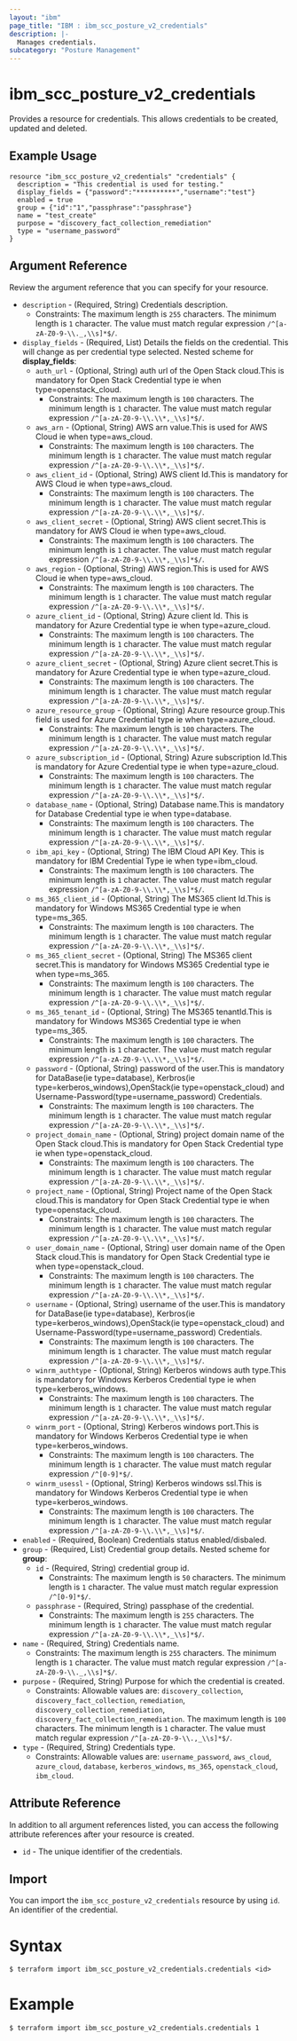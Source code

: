```yaml
---
layout: "ibm"
page_title: "IBM : ibm_scc_posture_v2_credentials"
description: |-
  Manages credentials.
subcategory: "Posture Management"
---
```


# ibm_scc_posture_v2_credentials

Provides a resource for credentials. This allows credentials to be created, updated and deleted.

## Example Usage

```hcl
resource "ibm_scc_posture_v2_credentials" "credentials" {
  description = "This credential is used for testing."
  display_fields = {"password":"**********","username":"test"}
  enabled = true
  group = {"id":"1","passphrase":"passphrase"}
  name = "test_create"
  purpose = "discovery_fact_collection_remediation"
  type = "username_password"
}
```

## Argument Reference

Review the argument reference that you can specify for your resource.

* `description` - (Required, String) Credentials description.
  * Constraints: The maximum length is `255` characters. The minimum length is `1` character. The value must match regular expression `/^[a-zA-Z0-9-\\._,\\s]*$/`.
* `display_fields` - (Required, List) Details the fields on the credential. This will change as per credential type selected.
Nested scheme for **display_fields**:
	* `auth_url` - (Optional, String) auth url of the Open Stack cloud.This is mandatory for Open Stack Credential type ie when type=openstack_cloud.
	  * Constraints: The maximum length is `100` characters. The minimum length is `1` character. The value must match regular expression `/^[a-zA-Z0-9-\\.\\*,_\\s]*$/`.
	* `aws_arn` - (Optional, String) AWS arn value.This is used for AWS Cloud ie when type=aws_cloud.
	  * Constraints: The maximum length is `100` characters. The minimum length is `1` character. The value must match regular expression `/^[a-zA-Z0-9-\\.\\*,_\\s]*$/`.
	* `aws_client_id` - (Optional, String) AWS client Id.This is mandatory for AWS Cloud ie when type=aws_cloud.
	  * Constraints: The maximum length is `100` characters. The minimum length is `1` character. The value must match regular expression `/^[a-zA-Z0-9-\\.\\*,_\\s]*$/`.
	* `aws_client_secret` - (Optional, String) AWS client secret.This is mandatory for AWS Cloud ie when type=aws_cloud.
	  * Constraints: The maximum length is `100` characters. The minimum length is `1` character. The value must match regular expression `/^[a-zA-Z0-9-\\.\\*,_\\s]*$/`.
	* `aws_region` - (Optional, String) AWS region.This is used for AWS Cloud ie when type=aws_cloud.
	  * Constraints: The maximum length is `100` characters. The minimum length is `1` character. The value must match regular expression `/^[a-zA-Z0-9-\\.\\*,_\\s]*$/`.
	* `azure_client_id` - (Optional, String) Azure client Id. This is mandatory for Azure Credential type ie when type=azure_cloud.
	  * Constraints: The maximum length is `100` characters. The minimum length is `1` character. The value must match regular expression `/^[a-zA-Z0-9-\\.\\*,_\\s]*$/`.
	* `azure_client_secret` - (Optional, String) Azure client secret.This is mandatory for Azure Credential type ie when type=azure_cloud.
	  * Constraints: The maximum length is `100` characters. The minimum length is `1` character. The value must match regular expression `/^[a-zA-Z0-9-\\.\\*,_\\s]*$/`.
	* `azure_resource_group` - (Optional, String) Azure resource group.This field is used for Azure Credential type ie when type=azure_cloud.
	  * Constraints: The maximum length is `100` characters. The minimum length is `1` character. The value must match regular expression `/^[a-zA-Z0-9-\\.\\*,_\\s]*$/`.
	* `azure_subscription_id` - (Optional, String) Azure subscription Id.This is mandatory for Azure Credential type ie when type=azure_cloud.
	  * Constraints: The maximum length is `100` characters. The minimum length is `1` character. The value must match regular expression `/^[a-zA-Z0-9-\\.\\*,_\\s]*$/`.
	* `database_name` - (Optional, String) Database name.This is mandatory for Database Credential type ie when type=database.
	  * Constraints: The maximum length is `100` characters. The minimum length is `1` character. The value must match regular expression `/^[a-zA-Z0-9-\\.\\*,_\\s]*$/`.
	* `ibm_api_key` - (Optional, String) The IBM Cloud API Key. This is mandatory for IBM Credential Type ie when type=ibm_cloud.
	  * Constraints: The maximum length is `100` characters. The minimum length is `1` character. The value must match regular expression `/^[a-zA-Z0-9-\\.\\*,_\\s]*$/`.
	* `ms_365_client_id` - (Optional, String) The MS365 client Id.This is mandatory for Windows MS365 Credential type ie when type=ms_365.
	  * Constraints: The maximum length is `100` characters. The minimum length is `1` character. The value must match regular expression `/^[a-zA-Z0-9-\\.\\*,_\\s]*$/`.
	* `ms_365_client_secret` - (Optional, String) The MS365 client secret.This is mandatory for Windows MS365 Credential type ie when type=ms_365.
	  * Constraints: The maximum length is `100` characters. The minimum length is `1` character. The value must match regular expression `/^[a-zA-Z0-9-\\.\\*,_\\s]*$/`.
	* `ms_365_tenant_id` - (Optional, String) The MS365 tenantId.This is mandatory for Windows MS365 Credential type ie when type=ms_365.
	  * Constraints: The maximum length is `100` characters. The minimum length is `1` character. The value must match regular expression `/^[a-zA-Z0-9-\\.\\*,_\\s]*$/`.
	* `password` - (Optional, String) password of the user.This is mandatory for DataBase(ie type=database), Kerbros(ie type=kerberos_windows),OpenStack(ie type=openstack_cloud) and Username-Password(type=username_password) Credentials.
	  * Constraints: The maximum length is `100` characters. The minimum length is `1` character. The value must match regular expression `/^[a-zA-Z0-9-\\.\\*,_\\s]*$/`.
	* `project_domain_name` - (Optional, String) project domain name of the Open Stack cloud.This is mandatory for Open Stack Credential type ie when type=openstack_cloud.
	  * Constraints: The maximum length is `100` characters. The minimum length is `1` character. The value must match regular expression `/^[a-zA-Z0-9-\\.\\*,_\\s]*$/`.
	* `project_name` - (Optional, String) Project name of the Open Stack cloud.This is mandatory for Open Stack Credential type ie when type=openstack_cloud.
	  * Constraints: The maximum length is `100` characters. The minimum length is `1` character. The value must match regular expression `/^[a-zA-Z0-9-\\.\\*,_\\s]*$/`.
	* `user_domain_name` - (Optional, String) user domain name of the Open Stack cloud.This is mandatory for Open Stack Credential type ie when type=openstack_cloud.
	  * Constraints: The maximum length is `100` characters. The minimum length is `1` character. The value must match regular expression `/^[a-zA-Z0-9-\\.\\*,_\\s]*$/`.
	* `username` - (Optional, String) username of the user.This is mandatory for DataBase(ie type=database), Kerbros(ie type=kerberos_windows),OpenStack(ie type=openstack_cloud) and Username-Password(type=username_password) Credentials.
	  * Constraints: The maximum length is `100` characters. The minimum length is `1` character. The value must match regular expression `/^[a-zA-Z0-9-\\.\\*,_\\s]*$/`.
	* `winrm_authtype` - (Optional, String) Kerberos windows auth type.This is mandatory for Windows Kerberos Credential type ie when type=kerberos_windows.
	  * Constraints: The maximum length is `100` characters. The minimum length is `1` character. The value must match regular expression `/^[a-zA-Z0-9-\\.\\*,_\\s]*$/`.
	* `winrm_port` - (Optional, String) Kerberos windows port.This is mandatory for Windows Kerberos Credential type ie when type=kerberos_windows.
	  * Constraints: The maximum length is `100` characters. The minimum length is `1` character. The value must match regular expression `/^[0-9]*$/`.
	* `winrm_usessl` - (Optional, String) Kerberos windows ssl.This is mandatory for Windows Kerberos Credential type ie when type=kerberos_windows.
	  * Constraints: The maximum length is `100` characters. The minimum length is `1` character. The value must match regular expression `/^[a-zA-Z0-9-\\.\\*,_\\s]*$/`.
* `enabled` - (Required, Boolean) Credentials status enabled/disbaled.
* `group` - (Required, List) Credential group details.
Nested scheme for **group**:
	* `id` - (Required, String) credential group id.
	  * Constraints: The maximum length is `50` characters. The minimum length is `1` character. The value must match regular expression `/^[0-9]*$/`.
	* `passphrase` - (Required, String) passphase of the credential.
	  * Constraints: The maximum length is `255` characters. The minimum length is `1` character. The value must match regular expression `/^[a-zA-Z0-9-\\.\\*,_\\s]*$/`.
* `name` - (Required, String) Credentials name.
  * Constraints: The maximum length is `255` characters. The minimum length is `1` character. The value must match regular expression `/^[a-zA-Z0-9-\\._,\\s]*$/`.
* `purpose` - (Required, String) Purpose for which the credential is created.
  * Constraints: Allowable values are: `discovery_collection`, `discovery_fact_collection`, `remediation`, `discovery_collection_remediation`, `discovery_fact_collection_remediation`. The maximum length is `100` characters. The minimum length is `1` character. The value must match regular expression `/^[a-zA-Z0-9-\\.,_\\s]*$/`.
* `type` - (Required, String) Credentials type.
  * Constraints: Allowable values are: `username_password`, `aws_cloud`, `azure_cloud`, `database`, `kerberos_windows`, `ms_365`, `openstack_cloud`, `ibm_cloud`.

## Attribute Reference

In addition to all argument references listed, you can access the following attribute references after your resource is created.

* `id` - The unique identifier of the credentials.

## Import

You can import the `ibm_scc_posture_v2_credentials` resource by using `id`. An identifier of the credential.

# Syntax
```
$ terraform import ibm_scc_posture_v2_credentials.credentials <id>
```

# Example
```
$ terraform import ibm_scc_posture_v2_credentials.credentials 1
```
